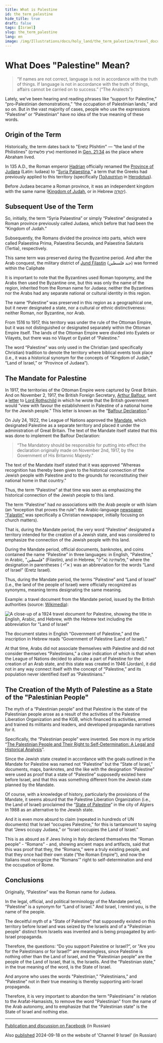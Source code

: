 ```yaml
---
title: What is Palestine
id: the_term_palestine
hide_title: true
draft: false
tags: [Israel]
slug: the_term_palestine
lang: en
image: /img/Illustrations/docs/holy_land/the_term_palestine/travel_document_cropped_01_marked.png 
---
```


# What Does "Palestine" Mean?

> “If names are not correct, language is not in accordance with the truth of things. If language is not in accordance with the truth of things, affairs cannot be carried on to success.” (“The Analects”)

Lately, we’ve been hearing and reading phrases like “support for Palestine,” “pro-Palestinian demonstrations,” “the occupation of Palestinian lands,” and so on. But in the vast majority of cases, people who use the expressions “Palestine” or “Palestinian” have no idea of the true meaning of these words.

## Origin of the Term

Historically, the term dates back to "Eretz Plishtim" — “the land of the Philistines” (ארץ פלשתים) mentioned in [Gen. 21:34](https://mechon-mamre.org/p/pt/pt0121.htm) as the place where Abraham lived.

In 135 A.D., the Roman emperor [Hadrian](https://en.wikipedia.org/wiki/Hadrian) officially renamed the [Province of Judaea](https://en.wikipedia.org/wiki/Judaea_\(Roman_province\)) (Latin: Iudaea) to “[Syria Palaestina](https://en.wiktionary.org/wiki/Syria_Palaestina),” a term that the Greeks had previously applied to this territory (specifically [Παλαιστίνη](https://en.wiktionary.org/wiki/%CE%A0%CE%B1%CE%BB%CE%B1%CE%B9%CF%83%CF%84%CE%AF%CE%BD%CE%B7) in [Herodotus](https://sacred-texts.com/cla/hh/hh2100.htm)).

Before Judaea became a Roman province, it was an independent kingdom with the same name ([Kingdom of Judah](https://en.wikipedia.org/wiki/Kingdom_of_Judah), or in Hebrew [יְהוּדָה](https://he.wikipedia.org/wiki/%D7%9E%D7%9E%D7%9C%D7%9B%D7%AA_%D7%99%D7%94%D7%95%D7%93%D7%94)).

## Subsequent Use of the Term

So, initially, the term “Syria Palaestina” or simply “Palestine” designated a Roman province previously called Judaea, which before that had been the “Kingdom of Judah.”

Subsequently, the Romans divided the province into parts, which were called Palaestina Prima, Palaestina Secunda, and Palaestina Salutaris (Tertia), respectively.

This same term was preserved during the Byzantine period. 
And after the Arab conquest, the military district of 
[Jund Filastin](https://en.wikipedia.org/wiki/Jund_Filastin)
(جند فلسطين) was formed within the Caliphate

It is important to note that the Byzantines used Roman toponymy, and the Arabs then used the Byzantine one, but this was only the name of the region, inherited from the Roman name for Judaea; neither the Byzantines nor the Arabs had any separate national or cultural identity in this region.

The name “Palestine” was preserved in this region as a geographical one, but it never designated a state, nor a cultural or ethnic distinctiveness: neither Roman, nor Byzantine, nor Arab.

From 1516 to 1917, this territory was under the rule of the Ottoman Empire, but it was not distinguished or designated separately within the Ottoman Empire itself. The lands of the Ottoman Empire were divided into Eyalets or Vilayets, but there was no Vilayet or Eyalet of “Palestine.”

The word “Palestine” was only used in the Christian (and specifically Christian) tradition to denote the territory where biblical events took place (i.e., it was a historical synonym for the concepts of “Kingdom of Judah,” “Land of Israel,” or “Province of Judaea”).


## The Mandate for Palestine

In 1917, the territories of the Ottoman Empire were captured by Great Britain. And on November 2, 1917, the British Foreign Secretary, [Arthur Balfour](https://en.wikipedia.org/wiki/Arthur_Balfour), sent a [letter](https://en.wikipedia.org/wiki/Balfour_Declaration) to [Lord Rothschild](https://en.wikipedia.org/wiki/Walter_Rothschild,_2nd_Baron_Rothschild) in which he wrote that the British government would “view with favour the establishment in Palestine of a national home for the Jewish people.” This letter is known as the “[Balfour Declaration](https://en.wikipedia.org/wiki/Balfour_Declaration).”

On July 24, 1922, the League of Nations approved the [Mandate](https://en.wikisource.org/wiki/Palestine_Mandate_\(1922\)), which designated Palestine as a separate territory and placed it under the administration of Great Britain. The text of the Mandate itself stated that this was done to implement the Balfour Declaration:

> “The Mandatory should be responsible for putting into effect the declaration originally made on November 2nd, 1917, by the Government of His Britannic Majesty.”

The text of the Mandate itself stated that it was approved “Whereas recognition has thereby been given to the historical connection of the Jewish people with Palestine and to the grounds for reconstituting their national home in that country.”

Thus, the term “Palestine” at that time was seen as emphasizing the historical connection of the Jewish people to this land.

The term “Palestine” had *no* associations with the Arab people or with Islam (an “exception that proves the rule”: the Arabic-language [newspaper “Falastin”](https://en.wikipedia.org/wiki/Falastin) was specifically a Christian newspaper, initially focusing on church matters).

That is, during the Mandate period, the very word “Palestine” designated a territory intended for the creation of a Jewish state, and was considered to emphasize the connection of the Jewish people with this land.

During the Mandate period, official documents, banknotes, and coins contained the name “Palestine” in three languages: in English, "Palestine," in Arabic, "فلسطين" (Filastin), and in Hebrew, "(פלשתינה (א״י," where the designation in parentheses ( א״י ) was an abbreviation for the words “Land of Israel” (Eretz Israel).

Thus, during the Mandate period, the terms “Palestine” and “Land of Israel” (i.e., the land of the people of Israel) were officially recognized as synonyms, meaning terms designating the same meaning.

Example: a travel document from the Mandate period, issued by the British authorities (source: [Wikimedia](https://commons.wikimedia.org/wiki/File:1924_Palestine_travel_document.jpg)):


![A close-up of a 1924 travel document for Palestine, showing the title in English, Arabic, and Hebrew, with the Hebrew text including the abbreviation for "Land of Israel"](/img/Illustrations/docs/holy_land/the_term_palestine/travel_document_cropped_01_marked.png)

The document states in English “Government of Palestine,” and the inscription in Hebrew reads “Government of Palestine (Land of Israel).”

At that time, Arabs did not associate themselves with Palestine and did not consider themselves “Palestinians,” a clear indication of which is that when the League of Nations decided to allocate a part of Palestine for the creation of an Arab state, and this state was created in 1946 (Jordan), it did not in any way connect itself with the concept of “Palestine,” and its population never identified itself as “Palestinians.”

## The Creation of the Myth of Palestine as a State of the "Palestinian People"

The myth of a “Palestinian people” and that Palestine is the state of the Palestinian people arose as a result of the activities of the Palestine Liberation Organization and the KGB, which financed its activities, armed and trained its militants and leaders, and developed propaganda narratives for it.

Specifically, the “Palestinian people” were invented. See more in my article “[The Palestinian People and Their Right to Self-Determination: A Legal and Historical Analysis](https://international-law.info/Holy-Land/palestinian_people/)”.

Since the Jewish state created in accordance with the goals outlined in the Mandate for Palestine was named not “Palestine” but the “State of Israel,” documents, maps, banknotes, and the like with the designation “Palestine” were used as proof that a state of “Palestine” supposedly existed here before Israel, and that this was something different from the Jewish state planned by the Mandate.

Of course, with a knowledge of history, particularly the provisions of the Mandate, it seems absurd that the Palestine Liberation Organization (i.e., the Land of Israel) proclaimed the “[State of Palestine](https://international-law.info/ru/Holy-Land/state_of_palestine)” in the city of Algiers in 1988 as an alternative to the Jewish state.

And it is even more absurd to claim (repeated in hundreds of UN documents) that Israel “occupies Palestine,” for this is tantamount to saying that “Jews occupy Judaea,” or “Israel occupies the Land of Israel.”

This is as absurd as if Jews living in Italy declared themselves the “Roman people” - “Romans” - and, showing ancient maps and artifacts, said that this was proof that they, the “Romans,” were a truly existing people, and that they once had their own state (“the Roman Empire”), and now the Italians must recognize the “Romans’” right to self-determination and end the occupation of Rome.

## Conclusions

Originally, “Palestine” was the Roman name for Judaea.

In the legal, official, and political terminology of the Mandate period, “Palestine” is a synonym for “Land of Israel.” And Israel, I remind you, is the name of the people.

The deceitful myth of a "State of Palestine" that supposedly existed on this territory before Israel and was seized by the Israelis and of a "Palestinian people" distinct from Israelis was invented and is being propagated by anti-Israel propaganda.

Therefore, the questions: “Do you support Palestine or Israel?”, or "Are you for the Palestinians or for Israel?" are meaningless, since Palestine is nothing other than the Land of Israel, and the “Palestinian people” are the people of the Land of Israel, that is, the Israelis. And the “Palestinian state,” in the true meaning of the word, is the State of Israel.

And anyone who uses the words "Palestinian," "Palestinians," and "Palestine" not in their true meaning is thereby supporting anti-Israel propaganda.

Therefore, it is very important to abandon the term "Palestinians" in relation to the Arafat-Hamasists, to remove the word "Palestinian" from the name of the Arab autonomy, and to emphasize that the "Palestinian state" is the State of Israel and nothing else.

---

[Publication and discussion on Facebook](https://www.facebook.com/viktor.ageyev/posts/pfbid0cCsuWvm7jMg1R2JHXnr4ZKRDE1YRBJaebeqvP1apdEZvnWpzv4nfNCs9E55CCoTTl) (in Russian) 

Also [published](https://www.9tv.co.il/item/112786) 2024-09-18 on the website of 'Channel 9 Israel' (in Russian) 
